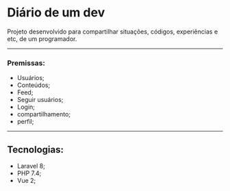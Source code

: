 # Diário de um dev

Projeto desenvolvido para compartilhar situações, códigos, experiências e etc, de 
um programador.

<hr>

### Premissas:

 - Usuários;
 - Conteúdos;
 - Feed;
 - Seguir usuários;
 - Login;
 - compartilhamento;
 - perfil;

<hr>

## Tecnologias: 

 - Laravel 8;
 - PHP 7.4;
 - Vue 2;
 
